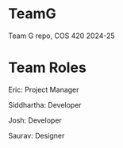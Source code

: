 # TeamG

Team G repo, COS 420 2024-25




# Team Roles

Eric: Project Manager

Siddhartha: Developer

Josh: Developer

Saurav: Designer
